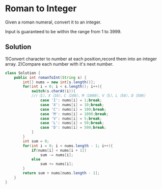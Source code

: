 # Roman to Integer
Given a roman numeral, convert it to an integer.

Input is guaranteed to be within the range from 1 to 3999.
## Solution
1)Convert character to number at each position,record them into an integer array.
2)Compare each number with it's next number.

```java
class Solution {
    public int romanToInt(String s) {
        int[] nums = new int[s.length()];
        for(int i = 0; i < s.length(); i++){
            switch(s.charAt(i)){
            //Ⅰ（1）、X（10）、C（100）、M（1000）、V（5）、L（50）、D（500）
                case 'I': nums[i] = 1;break;
                case 'X': nums[i] = 10;break;
                case 'C': nums[i] = 100;break;
                case 'M': nums[i] = 1000;break;
                case 'V': nums[i] = 5;break;
                case 'L': nums[i] = 50;break;
                case 'D': nums[i] = 500;break;
            }
        }
        int sum = 0;
        for(int i = 0; i < nums.length - 1; i++){
            if(nums[i] < nums[i + 1])
                sum -= nums[i];
            else
                sum += nums[i];
        }
        return sum + nums[nums.length - 1];
    }
}
```
